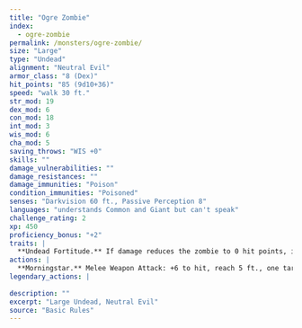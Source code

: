 ```yaml
---
title: "Ogre Zombie"
index:
  - ogre-zombie
permalink: /monsters/ogre-zombie/
size: "Large"
type: "Undead"
alignment: "Neutral Evil"
armor_class: "8 (Dex)"
hit_points: "85 (9d10+36)"
speed: "walk 30 ft."
str_mod: 19
dex_mod: 6
con_mod: 18
int_mod: 3
wis_mod: 6
cha_mod: 5
saving_throws: "WIS +0"
skills: ""
damage_vulnerabilities: ""
damage_resistances: ""
damage_immunities: "Poison"
condition_immunities: "Poisoned"
senses: "Darkvision 60 ft., Passive Perception 8"
languages: "understands Common and Giant but can't speak"
challenge_rating: 2
xp: 450
proficiency_bonus: "+2"
traits: |
  **Undead Fortitude.** If damage reduces the zombie to 0 hit points, it must make a Constitution saving throw with a DC of 5+the damage taken, unless the damage is radiant or from a critical hit. On a success, the zombie drops to 1 hit point instead.
actions: |
  **Morningstar.** Melee Weapon Attack: +6 to hit, reach 5 ft., one target. Hit: 13 (2d8 + 4) bludgeoning damage.  
legendary_actions: |
  
description: ""
excerpt: "Large Undead, Neutral Evil"
source: "Basic Rules"
---
```

